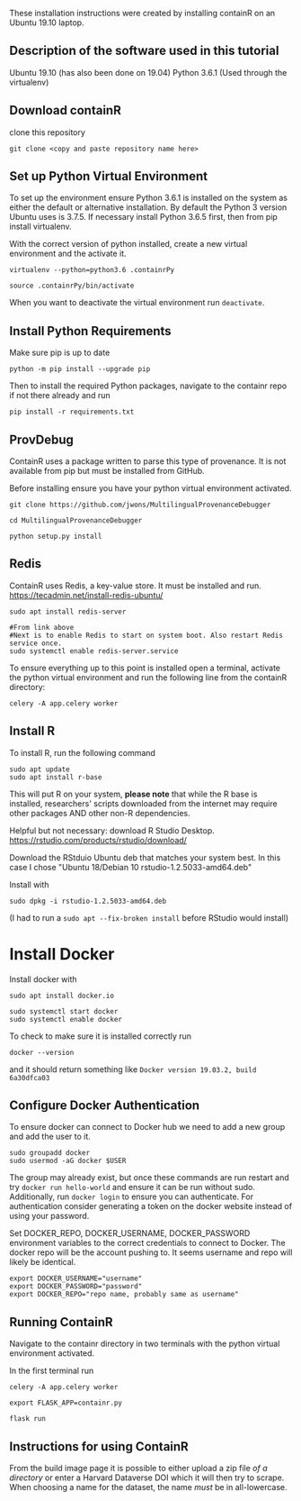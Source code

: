 These installation instructions were created by installing containR on an Ubuntu 19.10 laptop. 

## Description of the software used in this tutorial
Ubuntu 19.10 (has also been done on 19.04)
Python 3.6.1 (Used through the virtualenv)


## Download containR

clone this repository
```{bash}
git clone <copy and paste repository name here>
```

## Set up Python Virtual Environment

To set up the environment ensure Python 3.6.1 is installed on the system as either the default or alternative installation. By default the Python 3 version Ubuntu uses is 3.7.5. If necessary install Python 3.6.5 first, then from pip install virtualenv. 

With the correct version of python installed, create a new virtual environment and the activate it.
```{bash}
virtualenv --python=python3.6 .containrPy

source .containrPy/bin/activate
```

When you want to deactivate the virtual environment run ```deactivate```.

## Install Python Requirements

Make sure pip is up to date
 
```{bash}
python -m pip install --upgrade pip
```

Then to install the required Python packages, navigate to the containr repo if not there already and run
```{bash}
pip install -r requirements.txt
```

## ProvDebug
ContainR uses a package written to parse this type of provenance. It is not available from pip but must be installed from GitHub. 

Before installing ensure you have your python virtual environment activated. 
```{bash}
git clone https://github.com/jwons/MultilingualProvenanceDebugger

cd MultilingualProvenanceDebugger

python setup.py install
```

## Redis

ContainR uses Redis, a key-value store. It must be installed and run.
https://tecadmin.net/install-redis-ubuntu/


```{bash}
sudo apt install redis-server

#From link above
#Next is to enable Redis to start on system boot. Also restart Redis service once.
sudo systemctl enable redis-server.service
```

To ensure everything up to this point is installed open a terminal, activate the python virtual environment and run the following line from the containR directory:
```{bash}
celery -A app.celery worker
```


## Install R 

To install R, run the following command
```{bash}
sudo apt update
sudo apt install r-base
```

This will put R on your system, __please note__ that while the R base is installed, researchers' scripts downloaded from the internet may require other packages AND other non-R dependencies. 


Helpful but not necessary: download R Studio Desktop.
https://rstudio.com/products/rstudio/download/

Download the RStduio Ubuntu deb that matches your system best. In this case I chose "Ubuntu 18/Debian 10 	rstudio-1.2.5033-amd64.deb"

Install with
```{bash}
sudo dpkg -i rstudio-1.2.5033-amd64.deb

```
(I had to run a `sudo apt --fix-broken install` before RStudio would install)

# Install Docker

Install docker with 
```{bash}
sudo apt install docker.io

sudo systemctl start docker
sudo systemctl enable docker
```

To check to make sure it is installed correctly run
```{bash}
docker --version
```
and it should return something like ```Docker version 19.03.2, build 6a30dfca03```


## Configure Docker Authentication

To ensure docker can connect to Docker hub we need to add a new group and add the user to it. 

```{bash}
sudo groupadd docker
sudo usermod -aG docker $USER
```

The group may already exist, but once these commands are run restart and try ```docker run hello-world``` and ensure it can be run without sudo. Additionally, run ```docker login``` to ensure you can authenticate. For authentication consider generating a token on the docker website instead of using your password. 

Set DOCKER_REPO, DOCKER_USERNAME, DOCKER_PASSWORD environment variables to the correct credentials to connect to Docker. The docker repo will be the account pushing to. It seems username and repo will likely be identical.  

```{bash}
export DOCKER_USERNAME="username"
export DOCKER_PASSWORD="password" 
export DOCKER_REPO="repo name, probably same as username"
```

## Running ContainR

Navigate to the containr directory in two terminals with the python virtual environment activated. 

In the first terminal run 
```{bash}
celery -A app.celery worker
```

```{bash}
export FLASK_APP=containr.py

flask run
```

## Instructions for using ContainR

From the build image page it is possible to either upload a zip file *of a directory* or enter a Harvard Dataverse DOI which it will then try to scrape. When choosing a name for the dataset, the name *must* be in all-lowercase. 
